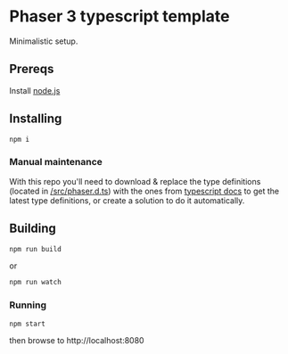 # Phaser 3 typescript template
Minimalistic setup.

## Prereqs

Install [node.js](https://nodejs.org/en/)

## Installing
```sh
npm i
```
### Manual maintenance
With this repo you'll need to download & replace the type definitions (located in [/src/phaser.d.ts](https://github.com/maakep/phaser3-typescript-template/tree/master/src)) with the ones from [typescript docs](https://github.com/photonstorm/phaser3-docs/tree/master/typescript) to get the latest type definitions, or create a solution to do it automatically. 

## Building

```sh
npm run build
```
or
```sh
npm run watch
```

### Running

```sh
npm start
```
then browse to http://localhost:8080



